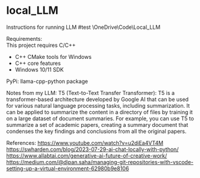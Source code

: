 # local_LLM

Instructions for running LLM
#test
\OneDrive\Code\Local_LLM


Requirements:   
This project requires C/C++ 
- C++ CMake tools for Windows
- C++ core features
- Windows 10/11 SDK

PyPi:
llama-cpp-python package

Notes from my LLM:
T5 (Text-to-Text Transfer Transformer): T5 is a transformer-based 
architecture developed by Google AI that can be used for various 
natural language processing tasks, including summarization. It can 
be applied to summarize the content in a directory of files by 
training it on a large dataset of document summaries. For example, 
you can use T5 to summarize a set of academic papers, creating a 
summary document that condenses the key findings and conclusions 
from all the original papers.

References: 
https://www.youtube.com/watch?v=u2diEa4VT4M
https://swharden.com/blog/2023-07-29-ai-chat-locally-with-python/
https://www.allabtai.com/generative-ai-future-of-creative-work/
https://medium.com/@dipan.saha/managing-git-repositories-with-vscode-setting-up-a-virtual-environment-62980b9e8106
